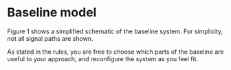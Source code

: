 # Baseline model

Figure 1 shows a simplified schematic of the baseline system. For simplicity, not all signal paths are shown. 

As stated in the rules, you are free to choose which parts of the baseline are useful to your approach, and reconfigure the system as you feel fit.